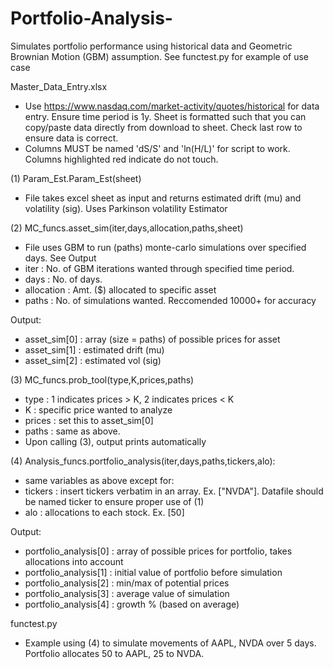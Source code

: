 # Portfolio-Analysis-
Simulates portfolio performance using historical data and Geometric Brownian Motion (GBM) assumption. See functest.py for example of use case

Master_Data_Entry.xlsx
*  Use https://www.nasdaq.com/market-activity/quotes/historical for data entry. Ensure time period is 1y. Sheet is formatted such that you can copy/paste data directly from download to sheet. Check last row to ensure data is correct. 
*  Columns MUST be named 'dS/S' and 'ln(H/L)' for script to work. Columns highlighted red indicate do not touch.

(1) Param_Est.Param_Est(sheet)
*  File takes excel sheet as input and returns estimated drift (mu) and volatility (sig). Uses Parkinson volatility Estimator

(2) MC_funcs.asset_sim(iter,days,allocation,paths,sheet)
*  File uses GBM to run (paths) monte-carlo simulations over specified days. See Output
*  iter : No. of GBM iterations wanted through specified time period.
*  days : No. of days.
*  allocation : Amt. ($) allocated to specific asset
*  paths : No. of simulations wanted. Reccomended 10000+ for accuracy

Output: 
*    asset_sim[0] : array (size = paths) of possible prices for asset
*    asset_sim[1] : estimated drift (mu)
*    asset_sim[2] : estimated vol (sig)
  
(3) MC_funcs.prob_tool(type,K,prices,paths)
*  type : 1 indicates prices > K, 2 indicates prices < K
*  K : specific price wanted to analyze
*  prices : set this to asset_sim[0]
*  paths : same as above.
*  Upon calling (3), output prints automatically

(4) Analysis_funcs.portfolio_analysis(iter,days,paths,tickers,alo): 
* same variables as above except for:
* tickers : insert tickers verbatim in an array. Ex. ["NVDA"]. Datafile should be named ticker to ensure proper use of (1)
* alo : allocations to each stock. Ex. [50]

Output: 
*    portfolio_analysis[0] : array of possible prices for portfolio, takes allocations into account
*    portfolio_analysis[1] : initial value of portfolio before simulation
*    portfolio_analysis[2] : min/max of potential prices
*    portfolio_analysis[3] : average value of simulation
*    portfolio_analysis[4] : growth % (based on average)
  
functest.py
*  Example using (4) to simulate movements of AAPL, NVDA over 5 days. Portfolio allocates 50 to AAPL, 25 to NVDA. 

